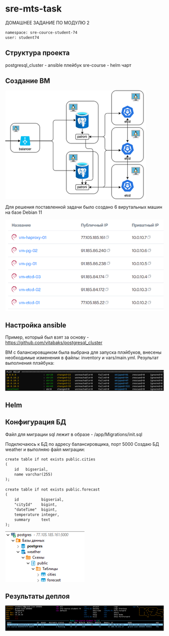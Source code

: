 # sre-mts-task
ДОМАШНЕЕ ЗАДАНИЕ ПО МОДУЛЮ 2

```
namespace: sre-cource-student-74
user: student74
```
## Структура проекта

postgresql_cluster - ansible плейбук
sre-course - helm чарт

## Создание ВМ

![Схема](img/vm-diag.png)

Для решения поставленной задачи было создано 6 вирутальных машин на базе Debian 11

![Схема](img/vm-cloud.png)

## Настройка ansible
Пример, который был взят за основу - https://github.com/vitabaks/postgresql_cluster

ВМ с балансировщиком была выбрана для запуска плэйбуков, внесены необходимые изменения в файлы: inventory и vars/main.yml. 
Результат выполнения плэйбука:

![Схема](img/ansible_result.png)

## Helm


## Конфигурация БД

Файл для миграции sql лежит в образе - /app/Migrations/init.sql

Подключаюсь к БД по адресу балансировщика, порт 5000
Создаю БД weather и выполняю файл миграции:

```
create table if not exists public.cities
(
    id   bigserial,
    name varchar(255)
);

create table if not exists public.forecast
(
    id          bigserial,
    "cityId"    bigint,
    "dateTime"  bigint,
    temperature integer,
    summary     text
);
```

![БД и таблицы созданы](img/db_created.png)

## Результаты деплоя


![Pods](img/pods.png)